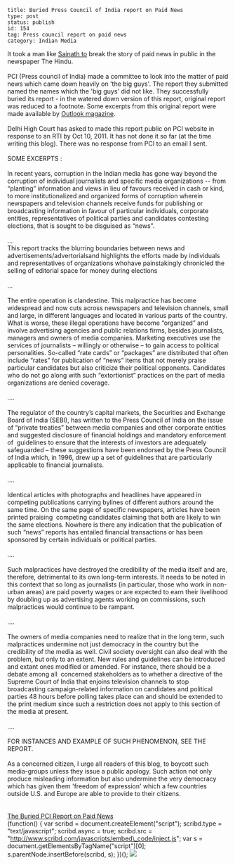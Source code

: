 ~~~~ 
title: Buried Press Council of India report on Paid News
type: post
status: publish
id: 154
tag: Press council report on paid news
category: Indian Media
~~~~

It took a man like [Sainath
to](http://www.thehindu.com/opinion/columns/sainath/article2523649.ece?homepage=true)
break the story of paid news in public in the newspaper The Hindu.\
\
PCI (Press council of India) made a committee to look into the matter of
paid news which came down heavily on 'the big guys'. The report they
submitted named the names which the 'big guys' did not like. They
successfully buried its report - in the watered down version of this
report, original report was reduced to a footnote. Some excerpts from
this original report were made available by [Outlook
magazine](http://www.outlookindia.com/article.aspx?266542).\
\
Delhi High Court has asked to made this report public on PCI website in
response to an RTI by Oct 10, 2011. It has not done it so far (at the
time writing this blog). There was no response from PCI to an email I
sent. \
\
SOME EXCERPTS :\
\
In recent years, corruption in the Indian media has gone way beyond the
corruption of individual journalists and specific media organizations --
from “planting” information and views in lieu of favours received in
cash or kind, to more institutionalized and organized forms of
corruption wherein newspapers and television channels receive funds for
publishing or broadcasting information in favour of particular
individuals, corporate entities, representatives of political parties
and candidates contesting elections, that is sought to be disguised as
“news”.\
\
...\
This report tracks the blurring boundaries between news and
advertisements/advertorialsand highlights the efforts made by
individuals and representatives of organizations whohave painstakingly
chronicled the selling of editorial space for money during elections\
\
...\
\
The entire operation is clandestine. This malpractice has become
widespread and now cuts across newspapers and television channels, small
and large, in different languages and located in various parts of the
country. What is worse, these illegal operations have become “organized”
and involve advertising agencies and public relations firms, besides
journalists, managers and owners of media companies. Marketing
executives use the services of journalists – willingly or otherwise – to
gain access to political personalities. So-called “rate cards” or
“packages” are distributed that often include “rates” for publication of
“news” items that not merely praise particular candidates but also
criticize their political opponents. Candidates who do not go along with
such “extortionist” practices on the part of media organizations are
denied coverage.\
\
....\
\
The regulator of the country’s capital markets, the Securities and
Exchange Board of India (SEBI), has written to the Press Council of
India on the issue of “private treaties” between media companies and
other corporate entities and suggested disclosure of financial holdings
and mandatory enforcement of  guidelines to ensure that the interests of
investors are adequately safeguarded – these suggestions have been
endorsed by the Press Council of India which, in 1996, drew up a set of
guidelines that are particularly applicable to financial journalists.\
\
....\
\
Identical articles with photographs and headlines have appeared in
competing publications carrying bylines of different authors around the
same time. On the same page of specific newspapers, articles have been
printed praising  competing candidates claiming that both are likely to
win the same elections. Nowhere is there any indication that the
publication of such “news” reports has entailed financial transactions
or has been sponsored by certain individuals or political parties. \
\
....\
\
Such malpractices have destroyed the credibility of the media itself and
are, therefore, detrimental to its own long-term interests. It needs to
be noted in this context that so long as journalists (in particular,
those who work in non-urban areas) are paid poverty wages or are
expected to earn their livelihood by doubling up as advertising agents
working on commissions, such malpractices would continue to be rampant.\
\
....\
\
The owners of media companies need to realize that in the long term,
such malpractices undermine not just democracy in the country but the
credibility of the media as well. Civil society oversight can also deal
with the problem, but only to an extent. New rules and guidelines can be
introduced and extant ones modified or amended. For instance, there
should be a debate among all  concerned stakeholders as to whether a
directive of the Supreme Court of India that enjoins television channels
to stop broadcasting campaign-related information on candidates and
political parties 48 hours before polling takes place can and should be
extended to the print medium since such a restriction does not apply to
this section of the media at present.\
\
....\
\
FOR INSTANCES AND EXAMPLE OF SUCH PHENOMENON, SEE THE REPORT.\
\
As a concerned citizen, I urge all readers of this blog, to boycott such
media-groups unless they issue a public apology. Such action not only
produce misleading information but also undermine the very democracy
which has given them 'freedom of expression' which a few countries
outside U.S. and Europe are able to provide to their citizens.\
\
\
[The Buried PCI Report on Paid
News](http://www.scribd.com/doc/35436631/The-Buried-PCI-Report-on-Paid-News "View The Buried PCI Report on Paid News on Scribd") 
\
(function() { var scribd = document.createElement("script"); scribd.type
= "text/javascript"; scribd.async = true; scribd.src =
"http://www.scribd.com/javascripts/embed\_code/inject.js"; var s =
document.getElementsByTagName("script")[0];
s.parentNode.insertBefore(scribd, s); })();
![](https://blogger.googleusercontent.com/tracker/3794193585985230867-5778212314817468622?l=dilawarsays.blogspot.com)
